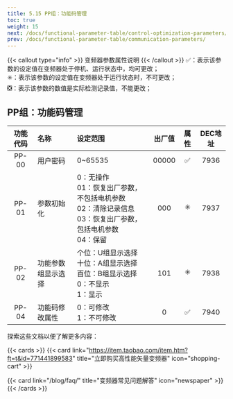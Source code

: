 ```yaml
---
title: 5.15 PP组：功能码管理
toc: true
weight: 15
next: /docs/functional-parameter-table/control-optimization-parameters/
prev: /docs/functional-parameter-table/communication-parameters/
---
```

{{< callout type="info" >}}
  变频器参数属性说明
{{< /callout >}}
✅：表示该参数的设定值在变频器处于停机、运行状态中，均可更改；  
✳️：表示该参数的设定值在变频器处于运行状态时，不可更改；  
❎：表示该参数的数值是实际检测记录值，不能更改；


## PP组：功能码管理

|  功能代码|    名称  | 设定范围 | 出厂值 |属性 | DEC地址 |
| :----: |    :----   | :----   | :----:   | :----:   | :----:   |
|  PP-00|    用户密码  | 0~65535 |00000 | ✅ | 7936 |
|  PP-01|    参数初始化  | 0：无操作</br>01：恢复出厂参数，不包括电机参数</br>02：清除记录信息</br>03：恢复出厂参数，包括电机参数</br>04：保留 |000 | ✳️ | 7937 |
|  PP-02|    功能参数组显示选择 | 个位：U组显示选择</br>十位：A组显示选择</br>百位：B组显示选择</br>0：不显示</br>1：显示 |101 | ✳️ | 7938 |
|  PP-04|    功能码修改属性  | 0：可修改</br>1：不可修改 |0 | ✅ | 7940 |


探索这些文档以便了解更多内容：

{{< cards >}}
  {{< card link="https://item.taobao.com/item.htm?ft=t&id=771441899583" title="立即购买高性能矢量变频器" icon="shopping-cart" >}}

  {{< card link="/blog/faq/" title="变频器常见问题解答" icon="newspaper" >}}
{{< /cards >}}	

